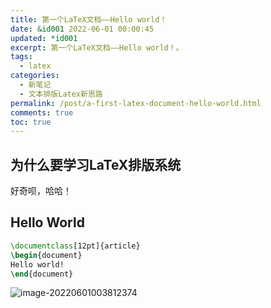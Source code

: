 ```yaml
---
title: 第一个LaTeX文档——Hello world！
date: &id001 2022-06-01 00:00:45
updated: *id001
excerpt: 第一个LaTeX文档——Hello world！。
tags:
  - latex
categories:
  - 新笔记
  - 文本排版Latex新思路
permalink: /post/a-first-latex-document-hello-world.html
comments: true
toc: true
---
```

## 为什么要学习LaTeX排版系统

好奇呗，哈哈！

## Hello World

```latex
\documentclass[12pt]{article}
\begin{document}
Hello world!
\end{document}
```

![image-20220601003812374](https://img1.terwer.space/20220601012319.png)